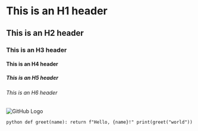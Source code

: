 # This is an H1 header
## This is an H2 header
### This is an H3 header
#### This is an H4 header
##### This is an H5 header
###### This is an H6 header

![GitHub Logo](https://github.githubassets.com/images/modules/logos_page/GitHub-Mark.png)

 ```python def greet(name): return f"Hello, {name}!" print(greet("world")) ``` 

